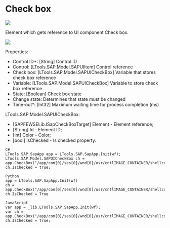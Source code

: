 # Check box

![](https://gblobscdn.gitbook.com/assets%2F-M-L9CGkriEo1\_2PfJzA%2F-M5\_tH7B2bLgime51IUT%2F-M5\_vJVOhyEgF3E7HsKW%2FSAP\_%D1%87%D0%B5%D0%BA%D0%B1%D0%BE%D0%BA%D1%81\_%D0%B8%D0%BA%D0%BE%D0%BD%D0%BA%D0%B0.png?alt=media\&token=1a9da575-d730-4086-a289-c7b65f4f3e19)

Element which gets reference to UI component Check box.

![](../../../.gitbook/assets/SAP\_check\_box.png)

Properties:

* Control ID\*: \[String] Control ID
* Control: \[LTools.SAP.Model.SAPUIItem] Control reference
* Check box: \[LTools.SAP.Model.SAPUICheckBox] Variable that stores check box reference
* Variable: \[LTools.SAP.Model.SAPUICheckBox] Variable to store check box reference
* State: \[Boolean] Check box state
* Change state: Determines that state must be changed
* Time-out\*: \[Int32] Maximum waiting time for process completion (ms)

LTools.SAP.Model.SAPUICheckBox:&#x20;

* \[SAPFEWSELib.ISapCheckBoxTarget] Element - Element reference;&#x20;
* \[String] Id - Element ID;&#x20;
* \[int] Color - Color;&#x20;
* \[bool] IsChecked - Is checked property.

```
C#
LTools.SAP.SapApp app = LTools.SAP.SapApp.Init(wf);
LTools.SAP.Model.SAPUICheckBox ch = app.CheckBox("/app/con[0]/ses[0]/wnd[0]/usr/cntlIMAGE_CONTAINER/shellcont/shell/shellcont[0]/shell");
ch.IsChecked = true;

Python
app = LTools.SAP.SapApp.Init(wf)
ch = app.CheckBox("/app/con[0]/ses[0]/wnd[0]/usr/cntlIMAGE_CONTAINER/shellcont/shell/shellcont[0]/shell")
ch.IsChecked = True

JavaScript
var app = _lib.LTools.SAP.SapApp.Init(wf);
var ch = app.CheckBox("/app/con[0]/ses[0]/wnd[0]/usr/cntlIMAGE_CONTAINER/shellcont/shell/shellcont[0]/shell");
ch.IsChecked = true;
```

